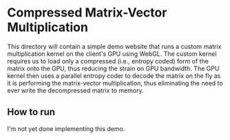 # Compressed Matrix-Vector Multiplication

This directory will contain a simple demo website that runs a custom matrix multiplication kernel on the client's GPU using WebGL.
The custom kernel requires us to load only a compressed (i.e., entropy coded) form of the matrix onto the GPU, thus reducing the strain on GPU bandwidth.
The GPU kernel then uses a parallel entropy coder to decode the matrix on the fly as it is performing the matrix-vector multiplication, thus eliminating the need to ever write the decompressed matrix to memory.

## How to run

I'm not yet done implementing this demo.
